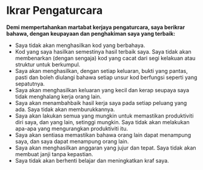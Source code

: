 # Ikrar Pengaturcara

**Demi mempertahankan martabat kerjaya pengaturcara, saya berikrar bahawa, dengan keupayaan dan penghakiman saya yang terbaik:**
- Saya tidak akan menghasilkan kod yang berbahaya.
- Kod yang saya hasilkan semestinya hasil terbaik saya. Saya tidak akan membenarkan (dengan sengaja) kod yang cacat dari segi kelakuan atau struktur untuk berkumpul.
- Saya akan menghasilkan, dengan setiap keluaran, bukti yang pantas, pasti dan boleh diulangi bahawa setiap unsur kod berfungsi seperti yang sepatutnya.
- Saya akan menghasilkan keluaran yang kecil dan kerap seupaya saya tidak menghalang kerja orang lain.
- Saya akan menambahbaik hasil kerja saya pada setiap peluang yang ada. Saya tidak akan memburukkannya.
- Saya akan lakukan semua yang mungkin untuk memastikan produktiviti diri saya, dan yang lain, setinggi mungkin. Saya tidak akan melakukan apa-apa yang mengurangkan produktiviti itu.
- Saya akan sentiasa memastikan bahawa orang lain dapat menampung saya, dan saya dapat menampung orang lain.
- Saya akan menghasilkan anggaran yang jujur dan tepat. Saya tidak akan membuat janji tanpa kepastian.
- Saya tidak akan berhenti belajar dan meningkatkan kraf saya.
